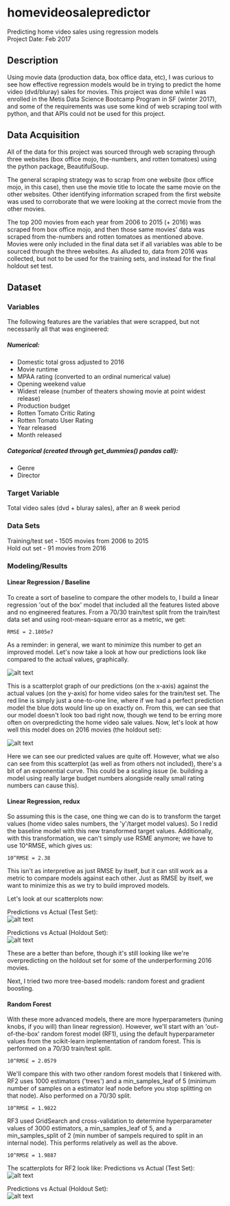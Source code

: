 # homevideosalepredictor
Predicting home video sales using regression models  
Project Date: Feb 2017

## Description

Using movie data (production data, box office data, etc), I was curious to see how effective regression models would be in trying to predict the home video (dvd/bluray) sales for movies. This project was done while I was enrolled in the Metis Data Science Bootcamp Program in SF (winter 2017), and some of the requirements was use some kind of web scraping tool with python, and that APIs could not be used for this project.

## Data Acquisition

All of the data for this project was sourced through web scraping through three websites (box office mojo, the-numbers, and rotten tomatoes) using the python package, BeautifulSoup. 

The general scraping strategy was to scrap from one website (box office mojo, in this case), then use the movie title to locate the same movie on the other websites. Other identifying information scraped from the first website was used to corroborate that we were looking at the correct movie from the other movies.

The top 200 movies from each year from 2006 to 2015 (+ 2016) was scraped from box office mojo, and then those same movies' data was scraped from the-numbers and rotten tomatoes as mentioned above. Movies were only included in the final data set if all variables was able to be sourced through the three websites. As alluded to, data from 2016 was collected, but not to be used for the training sets, and instead for the final holdout set test.

## Dataset

### Variables  
The following features are the variables that were scrapped, but not necessarily all that was engineered:  

##### Numerical:  
  * Domestic total gross adjusted to 2016  
  * Movie runtime  
  * MPAA rating (converted to an ordinal numerical value)  
  * Opening weekend value  
  * Widest release (number of theaters showing movie at point widest release)
  * Production budget  
  * Rotten Tomato Critic Rating  
  * Rotten Tomato User Rating  
  * Year released  
  * Month released  
  
##### Categorical (created through get_dummies() pandas call):  
  * Genre  
  * Director  

### Target Variable
Total video sales (dvd + bluray sales), after an 8 week period

### Data Sets
Training/test set - 1505 movies from 2006 to 2015  
Hold out set - 91 movies from 2016  

### Modeling/Results

#### Linear Regression / Baseline  

To create a sort of baseline to compare the other models to, I build a linear regression 'out of the box' model that included all the features listed above and no engineered features. From a 70/30 train/test split from the train/test data set and using root-mean-square error as a metric, we get:  
```
RMSE = 2.1805e7
```  
As a reminder: in general, we want to minimize this number to get an improved model. Let's now take a look at how our predictions look like compared to the actual values, graphically.  

![alt text](https://raw.githubusercontent.com/giancarlo-garbagnati/homevideosalepredictor/master/images/LR1-test.png "Predictions vs Actual (Test set)")  

This is a scatterplot graph of our predictions (on the x-axis) against the actual values (on the y-axis) for home video sales for the train/test set. The red line is simply just a one-to-one line, where if we had a perfect prediction model the blue dots would line up on exactly on. From this, we can see that our model doesn't look too bad right now, though we tend to be erring more often on overpredicting the home video sale values. Now, let's look at how well this model does on 2016 movies (the holdout set):

![alt text](https://raw.githubusercontent.com/giancarlo-garbagnati/homevideosalepredictor/master/images/LR1-holdout.png "Predictions vs Actual (Holdout set)")  

Here we can see our predicted values are quite off. However, what we also can see from this scatterplot (as well as from others not included), there's a bit of an exponential curve. This could be a scaling issue (ie. building a model using really large budget numbers alongside really small rating numbers can cause this).

#### Linear Regression, redux  

So assuming this is the case, one thing we can do is to transform the target values (home video sales numbers, the 'y'/target model values). So I redid the baseline model with this new transformed target values. Additionally, with this transformation, we can't simply use RSME anymore; we have to use 10^RMSE, which gives us:  
```
10^RMSE = 2.38
```  
This isn't as interpretive as just RMSE by itself, but it can still work as a metric to compare models against each other. Just as RMSE by itself, we want to minimize this as we try to build improved models.  

Let's look at our scatterplots now:  

Predictions vs Actual (Test Set):  
![alt text](https://raw.githubusercontent.com/giancarlo-garbagnati/homevideosalepredictor/master/images/LR1-test-tformed.png "Predictions vs Actual (Test set) - updated")  

Predictions vs Actual (Holdout Set):  
![alt text](https://raw.githubusercontent.com/giancarlo-garbagnati/homevideosalepredictor/master/images/LR1-holdout-tformed.png "Predictions vs Actual (Holdout set) - updated")  

These are a better than before, though it's still looking like we're overpredicting on the holdout set for some of the underperforming 2016 movies.  

Next, I tried two more tree-based models: random forest and gradient boosting.  

#### Random Forest  

With these more advanced models, there are more hyperparameters (tuning knobs, if you will) than linear regression). However, we'll start with an 'out-of-the-box' random forest model (RF1), using the default hyperparameter values from the scikit-learn implementation of random forest. This is performed on a 70/30 train/test split.
```
10^RMSE = 2.0579
```  
We'll compare this with two other random forest models that I tinkered with. RF2 uses 1000 estimators ('trees') and a min_samples_leaf of 5 (minimum number of samples on a estimator leaf node before you stop splitting on that node). Also performed on a 70/30 split.
```
10^RMSE = 1.9822
```
RF3 used GridSearch and cross-validation to determine hyperparameter values of 3000 estimators, a min_samples_leaf of 5, and a min_samples_split of 2 (min number of sampels required to split in an internal node). This performs relatively as well as the above.
```
10^RMSE = 1.9887
```
The scatterplots for RF2 look like:
Predictions vs Actual (Test Set):  
![alt text](https://raw.githubusercontent.com/giancarlo-garbagnati/homevideosalepredictor/master/images/RF2-test.png "RF2-Predictions vs Actual (Test set)")  

Predictions vs Actual (Holdout Set):  
![alt text](https://raw.githubusercontent.com/giancarlo-garbagnati/homevideosalepredictor/master/images/RF2-holdout.png "RF2-Predictions vs Actual (Holdout set)")  
